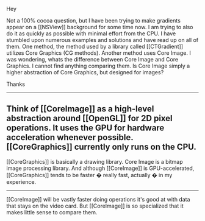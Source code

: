 Hey

Not a 100% cocoa question, but I have been trying to make gradients appear on a [[NSView]] background for some time now. I am trying to also do it as quickly as possible with minimal effort from the CPU. I have stumbled upon numerous examples and solutions and have read up on all of them. One method, the method used by a library called [[CTGradient]] utilizes Core Graphics (CG methods). Another method uses Core Image. I was wondering, whats the difference between Core Image and Core Graphics. I cannot find anything comparing them. Is Core Image simply a higher abstraction of Core Graphics, but designed for images?

Thanks

----
Think of [[CoreImage]] as a high-level abstraction around [[OpenGL]] for 2D pixel operations. It uses the GPU for hardware acceleration whenever possible. [[CoreGraphics]] currently only runs on the CPU.
----

[[CoreGraphics]] is basically a drawing library. Core Image is a bitmap image processing library. And although [[CoreImage]] is GPU-accelerated, [[CoreGraphics]] tends to be faster � really fast, actually � in my experience.

----
[[CoreImage]] will be vastly faster doing operations it's good at with data that stays on the video card. But [[CoreImage]] is so specialized that it makes little sense to compare them.